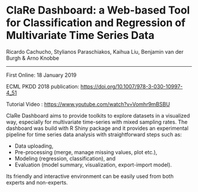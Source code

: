 # ClaRe Dashboard: a Web-based Tool for Classification and Regression of Multivariate Time Series Data

Ricardo Cachucho, Stylianos Paraschiakos, Kaihua Liu, Benjamin van der Burgh & Arno Knobbe 

-------


First Online: 18 January 2019

ECML PKDD 2018 publication: https://doi.org/10.1007/978-3-030-10997-4_51

Tutorial Video : https://www.youtube.com/watch?v=Vomhr9mBSBU

ClaRe Dashboard aims to provide toolkits to explore datasets in a visualized way, especially for multivariate time-series with mixed sampling rates. The dashboard was build with R Shiny package and it provides an experimental pipeline for time series data analysis with straightforward steps such as:
- Data uploading, 
- Pre-processing (merge, manage missing values, plot etc.), 
- Modeling (regression, classification), and 
- Evaluation (model summary, visualization, export-import model).

Its friendly and interactive environment can be easily used from both experts and non-experts.

